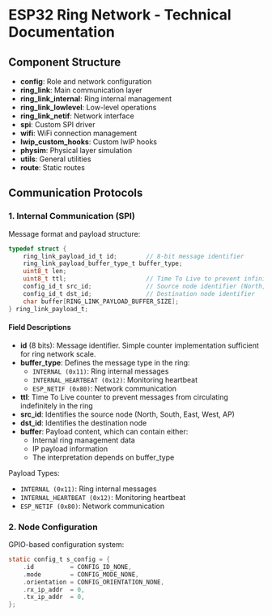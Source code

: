 # ESP32 Ring Network - Technical Documentation

## Component Structure
- **config**: Role and network configuration
- **ring_link**: Main communication layer
- **ring_link_internal**: Ring internal management 
- **ring_link_lowlevel**: Low-level operations
- **ring_link_netif**: Network interface
- **spi**: Custom SPI driver
- **wifi**: WiFi connection management
- **lwip_custom_hooks**: Custom lwIP hooks
- **physim**: Physical layer simulation
- **utils**: General utilities
- **route**: Static routes

## Communication Protocols

### 1. Internal Communication (SPI)
Message format and payload structure:
```c
typedef struct {
    ring_link_payload_id_t id;        // 8-bit message identifier
    ring_link_payload_buffer_type_t buffer_type;
    uint8_t len;
    uint8_t ttl;                      // Time To Live to prevent infinite message loops
    config_id_t src_id;               // Source node identifier (North, South, etc.)
    config_id_t dst_id;               // Destination node identifier
    char buffer[RING_LINK_PAYLOAD_BUFFER_SIZE];
} ring_link_payload_t;
```

#### Field Descriptions
- **id** (8 bits): Message identifier. Simple counter implementation sufficient for ring network scale.
- **buffer_type**: Defines the message type in the ring:
  - `INTERNAL (0x11)`: Ring internal messages
  - `INTERNAL_HEARTBEAT (0x12)`: Monitoring heartbeat
  - `ESP_NETIF (0x80)`: Network communication
- **ttl**: Time To Live counter to prevent messages from circulating indefinitely in the ring
- **src_id**: Identifies the source node (North, South, East, West, AP)
- **dst_id**: Identifies the destination node
- **buffer**: Payload content, which can contain either:
  - Internal ring management data
  - IP payload information
  - The interpretation depends on buffer_type


Payload Types:
- `INTERNAL (0x11)`: Ring internal messages
- `INTERNAL_HEARTBEAT (0x12)`: Monitoring heartbeat
- `ESP_NETIF (0x80)`: Network communication

### 2. Node Configuration
GPIO-based configuration system:
```c
static config_t s_config = {
    .id          = CONFIG_ID_NONE,
    .mode        = CONFIG_MODE_NONE,
    .orientation = CONFIG_ORIENTATION_NONE,
    .rx_ip_addr  = 0,
    .tx_ip_addr  = 0,
};
```